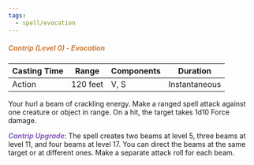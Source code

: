 ```yaml
---
tags:
  - spell/evocation
---
```

##### *<span style="color:rgb(203, 123, 55)">Cantrip (Level 0) - Evocation</span>*

| Casting Time | Range    | Components | Duration      |
| ------------ | -------- | ---------- | ------------- |
| Action       | 120 feet | V, S       | Instantaneous |
Your hurl a beam of crackling energy. Make a ranged spell attack against one creature or object in range. On a hit, the target takes 1d10 Force damage.  

**<span style="color:rgb(134, 93, 187)">_Cantrip Upgrade_</span>**: The spell creates two beams at level 5, three beams at level 11, and four beams at level 17. You can direct the beams at the same target or at different ones. Make a separate attack roll for each beam.